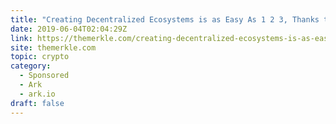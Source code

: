```yaml
---
title: "Creating Decentralized Ecosystems is as Easy As 1 2 3, Thanks to ARK Deployer"
date: 2019-06-04T02:04:29Z
link: https://themerkle.com/creating-decentralized-ecosystems-is-as-easy-as-1-2-3-thanks-to-ark-deployer/?utm_medium=RSS&utm_source=hune
site: themerkle.com
topic: crypto
category:
  - Sponsored
  - Ark
  - ark.io
draft: false
---
```

